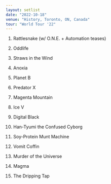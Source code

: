 ```yaml
---
layout: setlist
date: "2022-10-18"
venue: "History, Toronto, ON, Canada"
tour: "World Tour '22"
---
```



 1. Rattlesnake
    (w/ O.N.E. + Automation teases)

 2. Oddlife

 3. Straws in the Wind

 4. Anoxia

 5. Planet B

 6. Predator X

 7. Magenta Mountain

 8. Ice V

 9. Digital Black

10. Han-Tyumi the Confused Cyborg

11. Soy-Protein Munt Machine

12. Vomit Coffin

13. Murder of the Universe

14. Magma

15. The Dripping Tap



